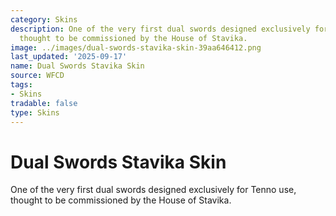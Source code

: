 ```yaml
---
category: Skins
description: One of the very first dual swords designed exclusively for Tenno use,
  thought to be commissioned by the House of Stavika.
image: ../images/dual-swords-stavika-skin-39aa646412.png
last_updated: '2025-09-17'
name: Dual Swords Stavika Skin
source: WFCD
tags:
- Skins
tradable: false
type: Skins
---
```


# Dual Swords Stavika Skin

One of the very first dual swords designed exclusively for Tenno use, thought to be commissioned by the House of Stavika.

